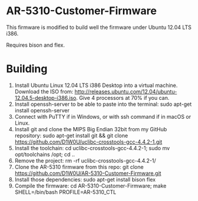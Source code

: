 # AR-5310-Customer-Firmware
This firmware is modified to build well the firmware under Ubuntu 12.04 LTS i386.

Requires bison and flex.

# Building
1. Install Ubuntu Linux 12.04 LTS i386 Desktop into a virtual machine. Download the ISO from: http://releases.ubuntu.com/12.04/ubuntu-12.04.5-desktop-i386.iso. Give 4 processors at 70% if you can.
2. Install openssh-server to be able to paste into the terminal: sudo apt-get install openssh-server
3. Connect with PuTTY if in Windows, or with ssh command if in macOS or Linux.
4. Install git and clone the MIPS Big Endian 32bit from my GitHub repository: sudo apt-get install git && git clone https://github.com/D1W0U/uclibc-crosstools-gcc-4.4.2-1.git
5. Install the toolchain: cd uclibc-crosstools-gcc-4.4.2-1; sudo mv opt/toolchains /opt; cd ..
6. Remove the project: rm -rf uclibc-crosstools-gcc-4.4.2-1/
7. Clone the AR-5310 firmware from this repo: git clone https://github.com/D1W0U/AR-5310-Customer-Firmware.git
8. Install those dependencies: sudo apt-get install bison flex
10. Compile the firmware: cd AR-5310-Customer-Firmware; make SHELL=/bin/bash PROFILE=AR-5310_CTL
